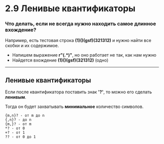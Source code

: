# 2.9 Ленивые квантификаторы

### Что делать, если не всегда нужно находить самое длинное вхождение?
Например, есть тестовая строка **(1)()(gsf)(321312)** и нужно найти все скобки и их содержимое.
+ Напишем выражение **r"\(.*\)"**, но оно работает не так, как нам нужно
+ Найдется вхождение **(1)()(gsf)(321312)** (одно)

---

## Ленивые квантификаторы
Если после квантификатора поставить знак **'?'**, то можно его сделать **ленивым**.

Тогда он будет захватывать **минимальное** количество символов.
```
{m,n}? - от m до n
{,n}? - до n
{m,}? - от m
*? - от 0
+? - от 1
?? - от 0 до 1
```
